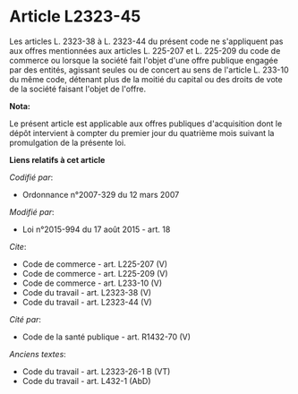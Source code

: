 # Article L2323-45

Les articles L. 2323-38 à L. 2323-44 du présent code ne s'appliquent pas aux offres mentionnées aux articles L. 225-207 et L.
225-209 du code de commerce ou lorsque la société fait l'objet d'une offre publique engagée par des entités, agissant seules
ou de concert au sens de l'article L. 233-10 du même code, détenant plus de la moitié du capital ou des droits de vote de la
société faisant l'objet de l'offre.

**Nota:**

Le présent article est applicable aux offres publiques d'acquisition dont le dépôt intervient à compter du premier jour du
quatrième mois suivant la promulgation de la présente loi.

**Liens relatifs à cet article**

_Codifié par_:

  - Ordonnance n°2007-329 du 12 mars 2007

_Modifié par_:

  - Loi n°2015-994 du 17 août 2015 - art. 18

_Cite_:

  - Code de commerce - art. L225-207 (V)
  - Code de commerce - art. L225-209 (V)
  - Code de commerce - art. L233-10 (V)
  - Code du travail - art. L2323-38 (V)
  - Code du travail - art. L2323-44 (V)

_Cité par_:

  - Code de la santé publique - art. R1432-70 (V)

_Anciens textes_:

  - Code du travail - art. L2323-26-1 B (VT)
  - Code du travail - art. L432-1 (AbD)
